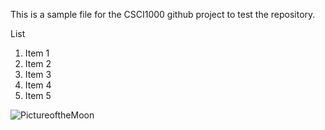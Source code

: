 This is a sample file for the CSCI1000 github project to test the repository.

List
1. Item 1
2. Item 2
3. Item 3
4. Item 4
5. Item 5

![PictureoftheMoon](https://github.com/user-attachments/assets/a43fa9e7-3bda-4a53-8b66-c3fe715ecbef)
